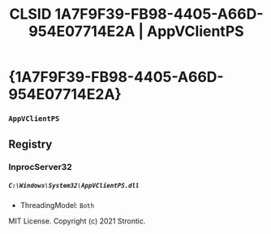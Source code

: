 ﻿---
title: "CLSID 1A7F9F39-FB98-4405-A66D-954E07714E2A | AppVClientPS"
excerpt: What is COM-Object CLSID 1A7F9F39-FB98-4405-A66D-954E07714E2A?
---

# {1A7F9F39-FB98-4405-A66D-954E07714E2A}

### `AppVClientPS`

## Registry


### InprocServer32

##### `C:\Windows\System32\AppVClientPS.dll`
* ThreadingModel: `Both`

MIT License. Copyright (c) 2021 Strontic.


